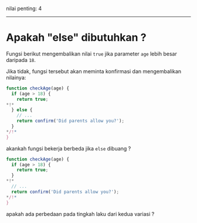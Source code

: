 nilai penting: 4

---

# Apakah "else" dibutuhkan ?

Fungsi berikut mengembalikan nilai `true` jika parameter `age` lebih besar daripada `18`.

Jika tidak, fungsi tersebut akan meminta konfirmasi dan mengembalikan nilainya:

```js
function checkAge(age) {
  if (age > 18) {
    return true;
*!*
  } else {
    // ...
    return confirm('Did parents allow you?');
  }
*/!*
}
```

akankah fungsi bekerja berbeda jika `else` dibuang ?

```js
function checkAge(age) {
  if (age > 18) {
    return true;
  }
*!*
  // ...
  return confirm('Did parents allow you?');
*/!*
}
```
apakah ada perbedaan pada tingkah laku dari kedua variasi ?
